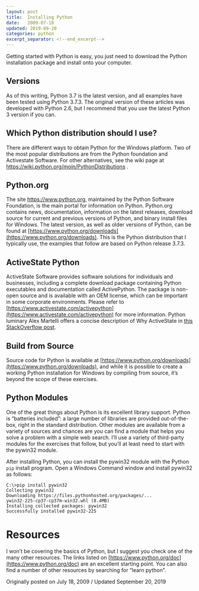 ```yaml
---
layout: post
title:  Installing Python
date:   2009-07-18
updated: 2019-09-20
categories: python
excerpt_separator: <!--end_excerpt-->
---
```


Getting started with Python is easy, you just need to download the Python
installation package and install onto your computer.

<!--end_excerpt-->

## Versions

As of this writing, Python 3.7 is the latest version, and all examples have been
tested using Python 3.7.3. The original version of these articles was developed
with Python 2.6, but I recommend that you use the latest Python 3 version if you
can.

## Which Python distribution should I use?

There are different ways to obtain Python for the Windows platform. Two of the
most popular distributions are from the Python foundation and Activestate
Software. For other alternatives, see the wiki page at
https://wiki.python.org/moin/PythonDistributions .

## Python.org

The site https://www.python.org, maintained by the Python Software Foundation,
is the main portal for information on Python. Python.org contains news,
documentation, information on the latest releases, download source for current
and previous versions of Python, and binary install files for Windows. The
latest version, as well as older versions of Python, can be found at
[https://www.python.org/downloads](https://www.python.org/downloads). This is
the Python distribution that I typically use, the examples that follow are based
on Python release 3.7.3.

## ActiveState Python

ActiveState Software provides software solutions for individuals and businesses,
including a complete download package containing Python executables and
documentation called ActivePython. The package is non-open source and is available
with an OEM license, which can be important in some corporate environments.
Please refer to
[https://www.activestate.com/activepython](https://www.activestate.com/activepython)
for more information. Python luminary Alex Martelli offers a concise description
of Why ActiveState in [this StackOverflow
post](https://stackoverflow.com/questions/1352528/why-does-activepython-exist).

## Build from Source

Source code for Python is available at
[https://www.python.org/downloads](https://www.python.org/downloads), and while
it is possible to create a working Python installation for Windows by compiling
from source, it’s beyond the scope of these exercises.

## Python Modules

One of the great things about Python is its excellent library support. Python is
“batteries included”: a large number of libraries are provided out-of-the-box,
right in the standard distribution. Other modules are available from a variety
of sources and chances are you can find a module that helps you solve a problem
with a simple web search. I’ll use a variety of third-party modules for the
exercises that follow, but you’ll at least need to start with the pywin32
module.

After installing Python, you can install the pywin32 module with the Python
`pip` install program. Open a Windows Command window and install pywin32 as
follows:

```
C:\>pip install pywin32
Collecting pywin32
Downloading https://files.pythonhosted.org/packages/...
ywin32-225-cp37-cp37m-win32.whl (8.4MB)
Installing collected packages: pywin32
Successfully installed pywin32-225
```

# Resources

I won’t be covering the basics of Python, but I suggest you check one of the many
other resources. The links listed on
[https://www.python.org/doc](https://www.python.org/doc) are an excellent
starting point. You can also find a number of other resources by searching for
“learn python”.

Originally posted on July 18, 2009 / Updated September 20, 2019

